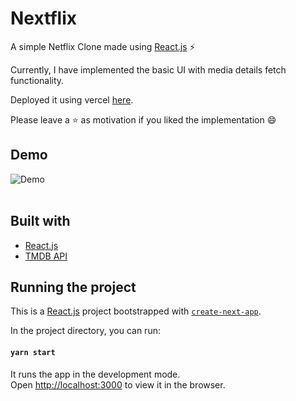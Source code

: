 # Nextflix 
A simple Netflix Clone made using [React.js](https://react.dev/learn) ⚡

Currently, I have implemented the basic UI with media details fetch functionality.


Deployed it using vercel [here](https://nextflix-azure.vercel.app/).

Please leave a ⭐ as motivation if you liked the implementation 😄


## Demo
![Demo](/public/assets/demo.gif)
<br />
<br />

## Built with
* [React.js](https://react.dev/learn)
* [TMDB API](https://www.themoviedb.org/)


## Running the project
This is a [React.js](https://react.dev/learn) project bootstrapped with [`create-next-app`](https://github.com/vercel/next.js/tree/canary/packages/create-next-app).

In the project directory, you can run:

#### `yarn start`

It runs the app in the development mode.<br />
Open [http://localhost:3000](http://localhost:3000) to view it in the browser. 


